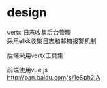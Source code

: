 # design
vertx 日志收集后台管理<br>
采用elkk收集日志和邮箱报警机制<br><p>
后端采用vertx工具集<br><p>
前端使用vue.js<br>
http://pan.baidu.com/s/1eSph2IA
